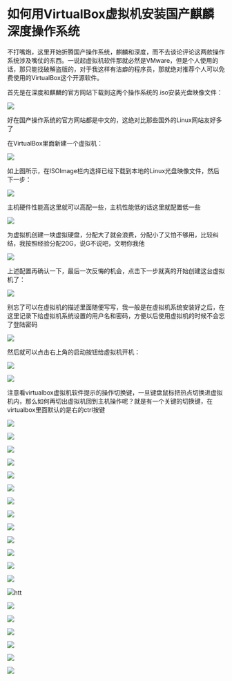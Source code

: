 
# 如何用VirtualBox虚拟机安装国产麒麟深度操作系统

不打嘴炮，这里开始折腾国产操作系统，麒麟和深度，而不去谈论评论这两款操作系统涉及嘴仗的东西。一说起虚拟机软件那就必然是VMware，但是个人使用的话，那只能找破解盗版的，对于我这样有洁癖的程序员，那就绝对推荐个人可以免费使用的VirtualBox这个开源软件。

首先是在深度和麒麟的官方网站下载到这两个操作系统的.iso安装光盘映像文件：

![](isos.png)

好在国产操作系统的官方网站都是中文的，这绝对比那些国外的Linux网站友好多了

在VirtualBox里面新建一个虚拟机：

![](New一个VM.png)

如上图所示，在ISOImage栏内选择已经下载到本地的Linux光盘映像文件，然后下一步：

![](CPU与内存.png)

主机硬件性能高这里就可以高配一些，主机性能低的话这里就配置低一些

![](new一个harddisk.png)

为虚拟机创建一块虚拟硬盘，分配大了就会浪费，分配小了又怕不够用，比较纠结，我按照经验分配20G，说G不说吧，文明你我他

![](摘要.png)

上述配置再确认一下，最后一次反悔的机会，点击下一步就真的开始创建这台虚拟机了：

![](creating.png)

别忘了可以在虚拟机的描述里面随便写写，我一般是在虚拟机系统安装好之后，在这里记录下给虚拟机系统设置的用户名和密码，方便以后使用虚拟机的时候不会忘了登陆密码

![](描述.png)

然后就可以点击右上角的启动按钮给虚拟机开机：

![](AnotherPC.png)

![](启动啊.png)

注意看virtualbox虚拟机软件提示的操作切换键，一旦键盘鼠标把热点切换进虚拟机内，那么如何再切出虚拟机回到主机操作呢？就是有一个关键的切换键，在virtualbox里面默认的是右的ctrl按键

![](启动完.png)

![](rightctrl.png)

![](虚拟机截图操作.png)

![](VirtualBox_AnotherPC_03_02_2023_17_22_50.png)

![](VirtualBox_AnotherPC_03_02_2023_17_26_16.png)

![](VirtualBox_AnotherPC_03_02_2023_17_27_12.png)

![](VirtualBox_AnotherPC_03_02_2023_17_28_26.png)

![](VirtualBox_AnotherPC_03_02_2023_17_45_01.png)

![](VirtualBox_AnotherPC_03_02_2023_17_46_01.png)

![](VirtualBox_AnotherPC_03_02_2023_17_46_32.png)

![](VirtualBox_AnotherPC_03_02_2023_17_47_15.png)

![](VirtualBox_AnotherPC_03_02_2023_17_53_23.png)

![](弹出光盘.png)

![](强弹.png)htt

![](reboot.png)

![](硬重启.png)

![](VirtualBox_AnotherPC_03_02_2023_18_14_25.png)

![](VirtualBox_AnotherPC_03_02_2023_18_15_25.png)

![](VirtualBox_AnotherPC_03_02_2023_18_16_07.png)

![](VirtualBox_AnotherPC_03_02_2023_18_22_36.png)



